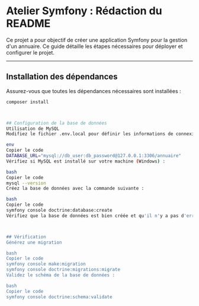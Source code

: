 
# Atelier Symfony : Rédaction du README

Ce projet a pour objectif de créer une application Symfony pour la gestion d'un annuaire. Ce guide détaille les étapes nécessaires pour déployer et configurer le projet.

---

## Installation des dépendances

Assurez-vous que toutes les dépendances nécessaires sont installées :

```bash
composer install



## Configuration de la base de données
Utilisation de MySQL
Modifiez le fichier .env.local pour définir les informations de connexion à votre base de données MySQL :

env
Copier le code
DATABASE_URL="mysql://db_user:db_password@127.0.0.1:3306/annuaire"
Vérifiez si MySQL est installé sur votre machine (Windows) :

bash
Copier le code
mysql --version
Créez la base de données avec la commande suivante :

bash
Copier le code
symfony console doctrine:database:create
Vérifiez que la base de données est bien créée et qu'il n'y a pas d'erreurs.



## Vérification
Générez une migration 

bash
Copier le code
symfony console make:migration
symfony console doctrine:migrations:migrate
Validez le schéma de la base de données :

bash
Copier le code
symfony console doctrine:schema:validate
